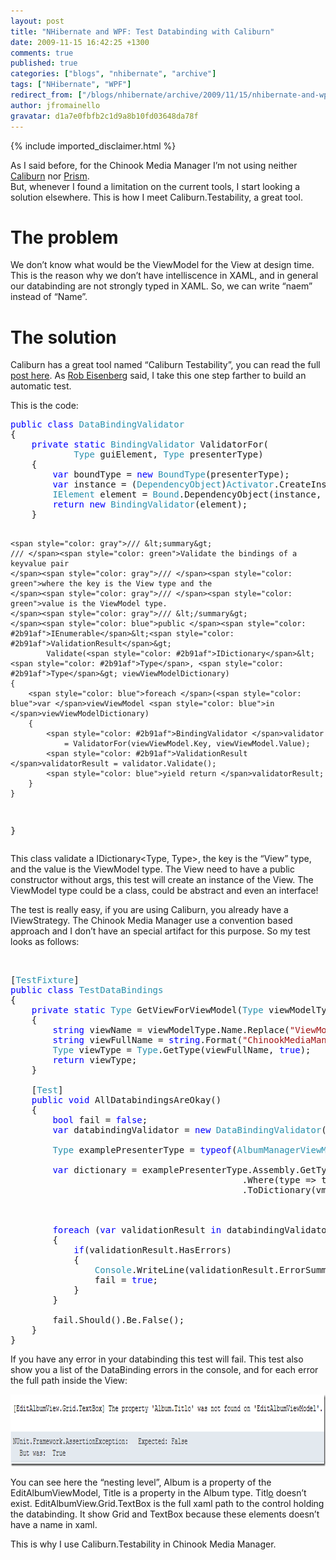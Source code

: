 ```yaml
---
layout: post
title: "NHibernate and WPF: Test Databinding with Caliburn"
date: 2009-11-15 16:42:25 +1300
comments: true
published: true
categories: ["blogs", "nhibernate", "archive"]
tags: ["NHibernate", "WPF"]
redirect_from: ["/blogs/nhibernate/archive/2009/11/15/nhibernate-and-wpf-test-databinding-with-caliburn.aspx/"]
author: jfromainello
gravatar: d1a7e0fbfb2c1d9a8b10fd03648da78f
---
```

{% include imported_disclaimer.html %}

<p>As I said before, for the Chinook Media Manager I’m not using neither <a href="http://www.codeplex.com/caliburn">Caliburn</a> nor <a href="www.codeplex.com/CompositeWPF">Prism</a>.     <br />But, whenever I found a limitation on the current tools, I start looking a solution elsewhere. This is how I meet Caliburn.Testability, a great tool.</p>  <h1>The problem</h1>  <p>We don’t know what would be the ViewModel for the View at design time. This is the reason why we don’t have intelliscence in XAML, and in general our databinding are not strongly typed in XAML. So, we can write “naem” instead of “Name”.</p>  <h1>The solution</h1>  <p>Caliburn has a great tool named “Caliburn Testability”, you can read the full <a href="http://devlicio.us/blogs/rob_eisenberg/archive/2009/10/30/nhprof-and-caliburn-testability.aspx">post here</a>. As <a href="http://devlicio.us/blogs/rob_eisenberg/">Rob Eisenberg</a> said, I take this one step farther to build an automatic test.</p>  <p>This is the code:</p>  <pre class="code"><span style="color: blue">public class </span><span style="color: #2b91af">DataBindingValidator
</span>{
    <span style="color: blue">private static </span><span style="color: #2b91af">BindingValidator </span>ValidatorFor(
            <span style="color: #2b91af">Type </span>guiElement, <span style="color: #2b91af">Type </span>presenterType)
    {
        <span style="color: blue">var </span>boundType = <span style="color: blue">new </span><span style="color: #2b91af">BoundType</span>(presenterType);
        <span style="color: blue">var </span>instance = (<span style="color: #2b91af">DependencyObject</span>)<span style="color: #2b91af">Activator</span>.CreateInstance(guiElement);
        <span style="color: #2b91af">IElement </span>element = <span style="color: #2b91af">Bound</span>.DependencyObject(instance, boundType);
        <span style="color: blue">return new </span><span style="color: #2b91af">BindingValidator</span>(element);
    }

    <span style="color: gray">/// &lt;summary&gt;
    /// </span><span style="color: green">Validate the bindings of a keyvalue pair 
    </span><span style="color: gray">/// </span><span style="color: green">where the key is the View type and the 
    </span><span style="color: gray">/// </span><span style="color: green">value is the ViewModel type.
    </span><span style="color: gray">/// &lt;/summary&gt;
    </span><span style="color: blue">public </span><span style="color: #2b91af">IEnumerable</span>&lt;<span style="color: #2b91af">ValidationResult</span>&gt;
            Validate(<span style="color: #2b91af">IDictionary</span>&lt;<span style="color: #2b91af">Type</span>, <span style="color: #2b91af">Type</span>&gt; viewViewModelDictionary)
    {
        <span style="color: blue">foreach </span>(<span style="color: blue">var </span>viewViewModel <span style="color: blue">in </span>viewViewModelDictionary)
        {
            <span style="color: #2b91af">BindingValidator </span>validator
                = ValidatorFor(viewViewModel.Key, viewViewModel.Value);
            <span style="color: #2b91af">ValidationResult </span>validatorResult = validator.Validate();
            <span style="color: blue">yield return </span>validatorResult;
        }
    }
}</pre>
<a href="http://11011.net/software/vspaste"></a>

<p>This class validate a IDictionary&lt;Type, Type&gt;, the key is the “View” type, and the value is the ViewModel type. The View need to have a public constructor without args, this test will create an instance of the View. The ViewModel type could be a class, could be abstract and even an interface!</p>

<p>The test is really easy, if you are using Caliburn, you already have a IViewStrategy. The Chinook Media Manager use a convention based approach and I don’t have an special artifact for this purpose. So my test looks as follows:</p>

<p>&#160;</p>

<pre class="code">[<span style="color: #2b91af">TestFixture</span>]
<span style="color: blue">public class </span><span style="color: #2b91af">TestDataBindings
</span>{
    <span style="color: blue">private static </span><span style="color: #2b91af">Type </span>GetViewForViewModel(<span style="color: #2b91af">Type </span>viewModelType)
    {
        <span style="color: blue">string </span>viewName = viewModelType.Name.Replace(<span style="color: #a31515">&quot;ViewModel&quot;</span>, <span style="color: #a31515">&quot;View&quot;</span>);
        <span style="color: blue">string </span>viewFullName = <span style="color: blue">string</span>.Format(<span style="color: #a31515">&quot;ChinookMediaManager.GUI.Views.{0}, ChinookMediaManager.GUI&quot;</span>, viewName);
        <span style="color: #2b91af">Type </span>viewType = <span style="color: #2b91af">Type</span>.GetType(viewFullName, <span style="color: blue">true</span>);
        <span style="color: blue">return </span>viewType;
    }

    [<span style="color: #2b91af">Test</span>]
    <span style="color: blue">public void </span>AllDatabindingsAreOkay()
    {
        <span style="color: blue">bool </span>fail = <span style="color: blue">false</span>;
        <span style="color: blue">var </span>databindingValidator = <span style="color: blue">new </span><span style="color: #2b91af">DataBindingValidator</span>();

        <span style="color: #2b91af">Type </span>examplePresenterType = <span style="color: blue">typeof</span>(<span style="color: #2b91af">AlbumManagerViewModel</span>);

        <span style="color: blue">var </span>dictionary = examplePresenterType.Assembly.GetTypes()
                                            .Where(type =&gt; type.Namespace.EndsWith(<span style="color: #a31515">&quot;ViewModels&quot;</span>))
                                            .ToDictionary(vmType =&gt; GetViewForViewModel(vmType), vmType =&gt; vmType);

        

        <span style="color: blue">foreach </span>(<span style="color: blue">var </span>validationResult <span style="color: blue">in </span>databindingValidator.Validate(dictionary))
        {
            <span style="color: blue">if</span>(validationResult.HasErrors)
            {
                <span style="color: #2b91af">Console</span>.WriteLine(validationResult.ErrorSummary);
                fail = <span style="color: blue">true</span>;
            }
        }

        fail.Should().Be.False();
    }
}</pre>
<a href="http://11011.net/software/vspaste"></a>

<p>If you have any error in your databinding this test will fail. This test also show you a list of the DataBinding errors in the console, and for each error the full path inside the View:</p>

<p><a href="http://nhforge.org/cfs-file.ashx/__key/CommunityServer.Blogs.Components.WeblogFiles/nhibernate/image_5F00_6D1D2B0A.png"><img style="border-right-width: 0px; display: inline; border-top-width: 0px; border-bottom-width: 0px; border-left-width: 0px" title="image" border="0" alt="image" src="/images/posts/2009/11/15/image_5F00_thumb_5F00_40968BD5.png" width="885" height="115" /></a> </p>

<p>You can see here the “nesting level”, Album is a property of the EditAlbumViewModel, Title is a property in the Album type. Titl<u>o</u> doesn’t exist. EditAlbumView.Grid.TextBox is the full xaml path to the control holding the databinding. It show Grid and TextBox because these elements doesn’t have a name in xaml.</p>

<p>This is why I use Caliburn.Testability in Chinook Media Manager. </p>
